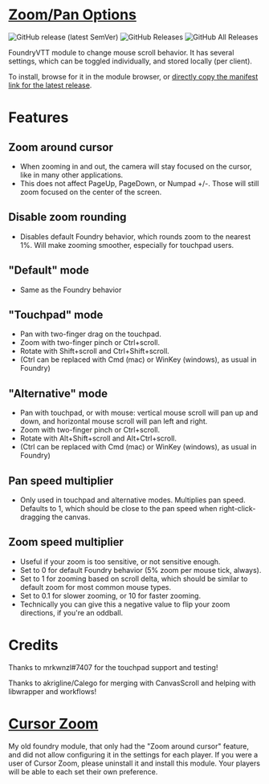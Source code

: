 # [Zoom/Pan Options](https://foundryvtt.com/packages/zoom-pan-options/)

![GitHub release (latest SemVer)](https://img.shields.io/github/v/release/itamarcu/ZoomPanOptions?style=for-the-badge) 
![GitHub Releases](https://img.shields.io/github/downloads/itamarcu/ZoomPanOptions/latest/total?style=for-the-badge) 
![GitHub All Releases](https://img.shields.io/github/downloads/itamarcu/ZoomPanOptions/total?style=for-the-badge&label=Downloads+total)  

FoundryVTT module to change mouse scroll behavior. It has several settings, which can be toggled individually, and stored locally (per client).

To install, browse for it in the module browser, or [directly copy the manifest link for the latest release](https://github.com/itamarcu/ZoomPanOptions/releases/latest/download/module.json).

# Features

## Zoom around cursor
- When zooming in and out, the camera will stay focused on the cursor, like in many other applications.
- This does not affect PageUp, PageDown, or Numpad +/-. Those will still zoom focused on the center of the screen.

## Disable zoom rounding
- Disables default Foundry behavior, which rounds zoom to the nearest 1%. Will make zooming smoother, especially for touchpad users.
 
## "Default" mode
- Same as the Foundry behavior

## "Touchpad" mode
- Pan with two-finger drag on the touchpad.
- Zoom with two-finger pinch or Ctrl+scroll.
- Rotate with Shift+scroll and Ctrl+Shift+scroll.
- (Ctrl can be replaced with Cmd (mac) or WinKey (windows), as usual in Foundry)

## "Alternative" mode
- Pan with touchpad, or with mouse: vertical mouse scroll will pan up and down, and horizontal mouse scroll will pan left and right.
- Zoom with two-finger pinch or Ctrl+scroll.
- Rotate with Alt+Shift+scroll and Alt+Ctrl+scroll.
- (Ctrl can be replaced with Cmd (mac) or WinKey (windows), as usual in Foundry)

## Pan speed multiplier
- Only used in touchpad and alternative modes. Multiplies pan speed. Defaults to 1, which should be close to the pan speed when right-click-dragging the canvas.

## Zoom speed multiplier
- Useful if your zoom is too sensitive, or not sensitive enough.
- Set to 0 for default Foundry behavior (5% zoom per mouse tick, always).
- Set to 1 for zooming based on scroll delta, which should be similar to default zoom for most common mouse types.
- Set to 0.1 for slower zooming, or 10 for faster zooming.
- Technically you can give this a negative value to flip your zoom directions, if you're an oddball. 

# Credits

Thanks to mrkwnzl#7407 for the touchpad support and testing!

Thanks to akrigline/Calego for merging with CanvasScroll and helping with libwrapper and workflows! 

# [Cursor Zoom](https://github.com/itamarcu/CursorZoom)
My old foundry module, that only had the "Zoom around cursor" feature, and did not allow configuring it in the settings for each player.
If you were a user of Cursor Zoom, please uninstall it and install this module. Your players will be able to each set their own preference.
